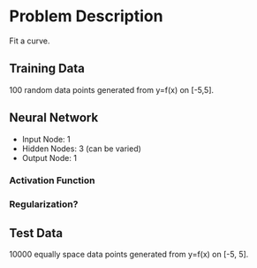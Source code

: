 # Problem Description
Fit a curve.

## Training Data

100 random data points generated from y=f(x) on [-5,5].

## Neural Network

* Input Node: 1
* Hidden Nodes: 3 (can be varied)
* Output Node: 1

### Activation Function

### Regularization?

## Test Data

10000 equally space data points generated from y=f(x) on [-5, 5].

